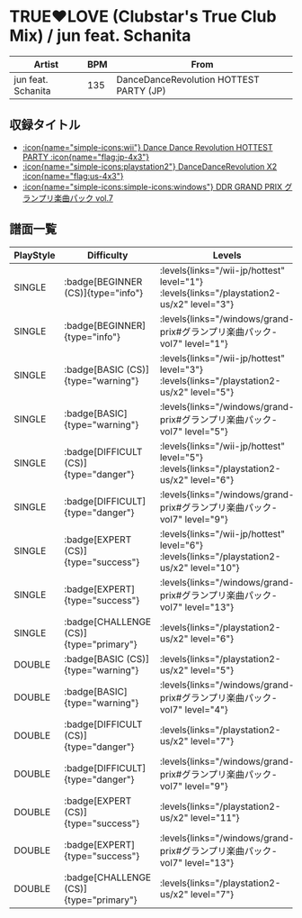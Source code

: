 # TRUE♥LOVE (Clubstar's True Club Mix) / jun feat. Schanita

|Artist|BPM|From|
|------|---|----|
|jun feat. Schanita|135|DanceDanceRevolution HOTTEST PARTY (JP)|

## 収録タイトル

- [:icon{name="simple-icons:wii"} Dance Dance Revolution HOTTEST PARTY :icon{name="flag:jp-4x3"}](/wii-jp/hottest)
- [:icon{name="simple-icons:playstation2"} DanceDanceRevolution X2 :icon{name="flag:us-4x3"}](/playstation2-us/x2)
- [:icon{name="simple-icons:simple-icons:windows"} DDR GRAND PRIX グランプリ楽曲パック vol.7](/windows/grand-prix#グランプリ楽曲パック-vol7)

## 譜面一覧

|PlayStyle|Difficulty|Levels|Notes|Movie|
|---------|----------|------|-----|-----|
|SINGLE| :badge[BEGINNER (CS)]{type="info"}| :levels{links="/wii-jp/hottest" level="1"} :levels{links="/playstation2-us/x2" level="3"}|82/5||
|SINGLE| :badge[BEGINNER]{type="info"}| :levels{links="/windows/grand-prix#グランプリ楽曲パック-vol7" level="1"}|58/1||
|SINGLE| :badge[BASIC (CS)]{type="warning"}| :levels{links="/wii-jp/hottest" level="3"} :levels{links="/playstation2-us/x2" level="5"}|127/5||
|SINGLE| :badge[BASIC]{type="warning"}| :levels{links="/windows/grand-prix#グランプリ楽曲パック-vol7" level="5"}|153/2||
|SINGLE| :badge[DIFFICULT (CS)]{type="danger"}| :levels{links="/wii-jp/hottest" level="5"} :levels{links="/playstation2-us/x2" level="6"}|186/8||
|SINGLE| :badge[DIFFICULT]{type="danger"}| :levels{links="/windows/grand-prix#グランプリ楽曲パック-vol7" level="9"}|260/4||
|SINGLE| :badge[EXPERT (CS)]{type="success"}| :levels{links="/wii-jp/hottest" level="6"} :levels{links="/playstation2-us/x2" level="10"}|249/14||
|SINGLE| :badge[EXPERT]{type="success"}| :levels{links="/windows/grand-prix#グランプリ楽曲パック-vol7" level="13"}|382/5||
|SINGLE| :badge[CHALLENGE (CS)]{type="primary"}| :levels{links="/playstation2-us/x2" level="6"}|161/8(31)||
|DOUBLE| :badge[BASIC (CS)]{type="warning"}| :levels{links="/playstation2-us/x2" level="5"}|132/2||
|DOUBLE| :badge[BASIC]{type="warning"}| :levels{links="/windows/grand-prix#グランプリ楽曲パック-vol7" level="4"}|153/2||
|DOUBLE| :badge[DIFFICULT (CS)]{type="danger"}| :levels{links="/playstation2-us/x2" level="7"}|210/2||
|DOUBLE| :badge[DIFFICULT]{type="danger"}| :levels{links="/windows/grand-prix#グランプリ楽曲パック-vol7" level="9"}|260/4||
|DOUBLE| :badge[EXPERT (CS)]{type="success"}| :levels{links="/playstation2-us/x2" level="11"}|282/13||
|DOUBLE| :badge[EXPERT]{type="success"}| :levels{links="/windows/grand-prix#グランプリ楽曲パック-vol7" level="13"}|364/5||
|DOUBLE| :badge[CHALLENGE (CS)]{type="primary"}| :levels{links="/playstation2-us/x2" level="7"}|196/3(24)||
